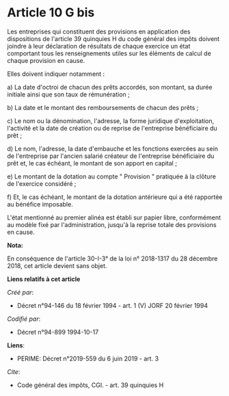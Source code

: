 # Article 10 G bis

Les entreprises qui constituent des provisions en application des dispositions de l'article 39 quinquies H du code général
des impôts doivent joindre à leur déclaration de résultats de chaque exercice un état comportant tous les renseignements
utiles sur les éléments de calcul de chaque provision en cause. 

Elles doivent indiquer notamment : 

a) La date d'octroi de chacun des prêts accordés, son montant, sa durée initiale ainsi que son taux de rémunération ; 

b) La date et le montant des remboursements de chacun des prêts ; 

c) Le nom ou la dénomination, l'adresse, la forme juridique d'exploitation, l'activité et la date de création ou de reprise
de l'entreprise bénéficiaire du prêt ; 

d) Le nom, l'adresse, la date d'embauche et les fonctions exercées au sein de l'entreprise par l'ancien salarié créateur de
l'entreprise bénéficiaire du prêt et, le cas échéant, le montant de son apport en capital ; 

e) Le montant de la dotation au compte " Provision " pratiquée à la clôture de l'exercice considéré ; 

f) Et, le cas échéant, le montant de la dotation antérieure qui a été rapportée au bénéfice imposable. 

L'état mentionné au premier alinéa est établi sur papier libre, conformément au modèle fixé par l'administration, jusqu'à la
reprise totale des provisions en cause.

**Nota:**

En conséquence de l'article 30-I-3° de la loi n° 2018-1317 du 28 décembre 2018, cet article devient sans objet.

**Liens relatifs à cet article**

_Créé par_:

  - Décret n°94-146 du 18 février 1994 - art. 1 (V) JORF 20 février 1994

_Codifié par_:

  - Décret n°94-899 1994-10-17

**Liens**:

  - PERIME: Décret n°2019-559 du 6 juin 2019 - art. 3

_Cite_:

  - Code général des impôts, CGI. - art. 39 quinquies H
